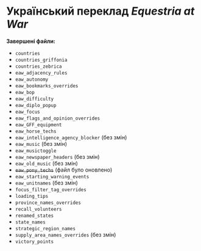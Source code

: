 # Український переклад *Equestria at War*
**Завершені файли:**
+ `countries`
+ `countries_griffonia`
+ `countries_zebrica`
+ `eaw_adjacency_rules`
+ `eaw_autonomy`
+ `eaw_bookmarks_overrides`
+ `eaw_bop`
+ `eaw_difficulty`
+ `eaw_diplo_popup`
+ `eaw_focus`
+ `eaw_flags_and_opinion_overrides`
+ `eaw_GFF_equipment`
+ `eaw_horse_techs`
+ `eaw_intelligence_agency_blocker` (без змін)
+ `eaw_music` (без змін)
+ `eaw_musictoggle`
+ `eaw_newspaper_headers` (без змін)
+ `eaw_old_music` (без змін)
+ ~~`eaw_pony_techs`~~ (файл було оновлено)
+ `eaw_starting_warning_events`
+ `eaw_unitnames` (без змін)
+ `focus_filter_tag_overrides`
+ `loading_tips`
+ `province_names_overrides`
+ `recall_volunteers`
+ `renamed_states`
+ `state_names`
+ `strategic_region_names`
+ `supply_area_names_overrides` (без змін)
+ `victory_points`
